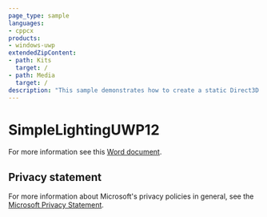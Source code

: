 ```yaml
---
page_type: sample
languages:
- cppcx
products:
- windows-uwp
extendedZipContent:
- path: Kits
  target: /
- path: Media
  target: /
description: "This sample demonstrates how to create a static Direct3D 12 vertex, index, and constant buffer to draw indexed geometry lit by using static and dynamic Lambertian lighting in a Universal Windows Platform (UWP) app."
---
```


# SimpleLightingUWP12

For more information see this [Word document](https://github.com/microsoft/Xbox-ATG-Samples/blob/master/UWPSamples/IntroGraphics/SimpleLightingUWP12/Readme.docx).

## Privacy statement

For more information about Microsoft's privacy policies in general, see the [Microsoft Privacy Statement](https://privacy.microsoft.com/privacystatement/).
